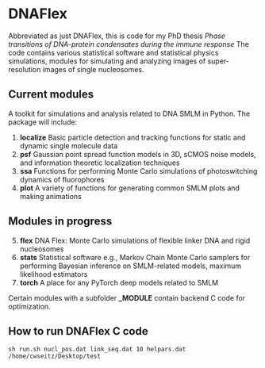 # DNAFlex

Abbreviated as just DNAFlex, this is code for my PhD thesis *Phase transitions of DNA-protein condensates during the immune response*
The code contains various statistical software and statistical physics simulations, modules for simulating and analyzing images of super-resolution images of single nucleosomes.

## Current modules

A toolkit for simulations and analysis related to DNA SMLM in Python. The package will include: 

1. **localize** Basic particle detection and tracking functions for static and dynamic single molecule data
2. **psf** Gaussian point spread function models in 3D, sCMOS noise models, and information theoretic localization techniques
3. **ssa** Functions for performing Monte Carlo simulations of photoswitching dynamics of fluorophores
4. **plot** A variety of functions for generating common SMLM plots and making animations

## Modules in progress

5. **flex** DNA Flex: Monte Carlo simulations of flexible linker DNA and rigid nucleosomes
6. **stats** Statistical software e.g., Markov Chain Monte Carlo samplers for performing Bayesian inference on SMLM-related models, maximum likelihood estimators
7. **torch** A place for any PyTorch deep models related to SMLM

Certain modules with a subfolder **_MODULE** contain backend C code for optimization.

## How to run DNAFlex C code

```
sh run.sh nucl_pos.dat link_seq.dat 10 helpars.dat /home/cwseitz/Desktop/test
```
